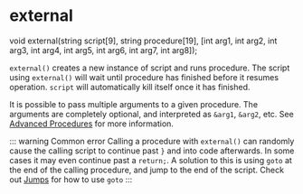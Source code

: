 # external

<Prototype small>void external(string script[9], string procedure[19], [int arg1, int arg2, int arg3, int arg4, int arg5, int arg6, int arg7, int arg8]);</Prototype>

`external()` creates a new instance of script and runs procedure. The script using `external()` will wait until procedure has finished before it resumes operation. `script` will automatically kill itself once it has finished.

<VersionInfo dink="1.08" freedink="all"></VersionInfo> It is possible to pass multiple arguments to a given procedure. The arguments are completely optional, and interpreted as `&arg1`, `&arg2`, etc. 
See [Advanced Procedures](../guide/procedures.md#advanced-procedures) for more information.

::: warning Common error
Calling a procedure with `external()` can randomly cause the calling script to continue past `}` and into code afterwards. In some cases it may even continue past a `return;`. A solution to this is using `goto` at the end of the calling procedure, and jump to the end of the script. Check out [Jumps](../guide/control-structures.md#Jumps) for how to use `goto`
:::
